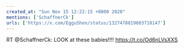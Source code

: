 ```yaml
---
created_at: "Sun Nov 15 12:22:15 +0000 2020"
mentions: ['SchaffnerCk']
urls: ['https://x.com/EgguShen/status/1327478819603718147']
---
```


RT @SchaffnerCk: LOOK at these babies!!!! https://t.co/Od6nLVsXXS